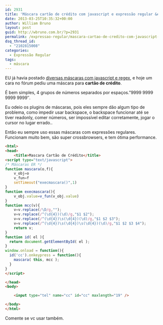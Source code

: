 ```yaml
---
id: 2931
title: 'Máscara cartão de crédito com javascript e expressão regular &#8211; regex'
date: 2013-03-25T10:35:32+00:00
author: William Bruno
layout: post
guid: http://wbruno.com.br/?p=2931
permalink: /expressao-regular/mascara-cartao-de-credito-com-javascript-e-expressao-regular-regex/
dsq_thread_id:
  - "2102815008"
categories:
  - Expressão Regular
tags:
  - máscara
---
```

EU já havia postado [diversas máscaras com javascript e regex](https://wbruno.com.br/expressao-regular/diversas-mascaras-com-er/), e hoje um cara no fórum pediu uma máscara para **cartão de crédito**.

É bem simples, 4 grupos de números separados por espaços.&#8221;9999 9999 9999 9999&#8243;.

Eu odeio os plugins de máscaras, pois eles sempre dão algum tipo de problema, como impedir usar backspace, o backspace funcionar até se tiver readonly, comer números, ser impossível editar corretamente, jogar o cursor no lugar errado..

Então eu sempre uso essas máscaras com expressões regulares. Funcionam muito bem, são super crossbrowsers, e tem ótima performance.

``` html
<html>
<head>
    <title>Mascara Cartão de Crédito</title>
<script type="text/javascript">
/* Máscaras ER */
function mascara(o,f){
    v_obj=o
    v_fun=f
    setTimeout("execmascara()",1)
}
function execmascara(){
    v_obj.value=v_fun(v_obj.value)
}
function mcc(v){
    v=v.replace(/\D/g,"");
    v=v.replace(/^(\d{4})(\d)/g,"$1 $2");
    v=v.replace(/^(\d{4})\s(\d{4})(\d)/g,"$1 $2 $3");
    v=v.replace(/^(\d{4})\s(\d{4})\s(\d{4})(\d)/g,"$1 $2 $3 $4");
    return v;
}
function id( el ){
  return document.getElementById( el );
}
window.onload = function(){
  id('cc').onkeypress = function(){
    mascara( this, mcc );
  }
}
</script>

</head>
<body>

    <input type="tel" name="cc" id="cc" maxlength="19" />

</body>
</html>
```

Comente se vc usar também.
